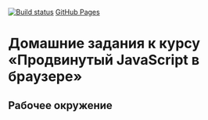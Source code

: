 [![Build status](https://ci.appveyor.com/api/projects/status/rtgt2q4vtexpdqe3?svg=true)](https://ci.appveyor.com/project/Vadim2107/ahj-env2)
[GitHub Pages](https://vadim2107.github.io/AHJ-env/)
# Домашние задания к курсу «Продвинутый JavaScript в браузере»
## Рабочее окружение
